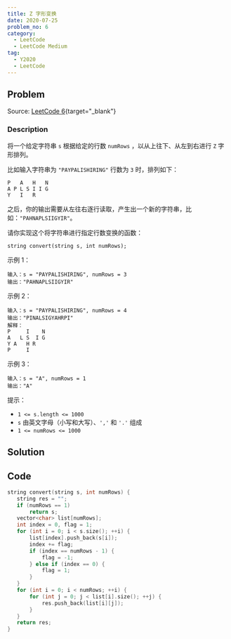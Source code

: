 ```yaml
---
title: Z 字形变换
date: 2020-07-25
problem_no: 6
category:
  - LeetCode
  - LeetCode Medium
tag:
  - Y2020
  - LeetCode
---
```


<!-- Description. -->

<!-- more -->

## Problem

Source: [LeetCode 6](https://leetcode-cn.com/problems/zigzag-conversion/){target="_blank"}

### Description

将一个给定字符串 `s` 根据给定的行数 `numRows` ，以从上往下、从左到右进行 `Z` 字形排列。

比如输入字符串为 `"PAYPALISHIRING"` 行数为 `3` 时，排列如下：

```
P   A   H   N
A P L S I I G
Y   I   R
```

之后，你的输出需要从左往右逐行读取，产生出一个新的字符串，比如：`"PAHNAPLSIIGYIR"`。

请你实现这个将字符串进行指定行数变换的函数：

`string convert(string s, int numRows);`

示例 1：

```
输入：s = "PAYPALISHIRING", numRows = 3
输出："PAHNAPLSIIGYIR"
```

示例 2：

```
输入：s = "PAYPALISHIRING", numRows = 4
输出："PINALSIGYAHRPI"
解释：
P     I    N
A   L S  I G
Y A   H R
P     I
```

示例 3：

```
输入：s = "A", numRows = 1
输出："A"
```

提示：

- `1 <= s.length <= 1000`
- `s` 由英文字母（小写和大写）、`','` 和 `'.'` 组成
- `1 <= numRows <= 1000`

## Solution

## Code

 ```cpp
string convert(string s, int numRows) {
    string res = "";
    if (numRows == 1)
        return s;
    vector<char> list[numRows];
    int index = 0, flag = 1;
    for (int i = 0; i < s.size(); ++i) {
        list[index].push_back(s[i]);
        index += flag;
        if (index == numRows - 1) {
            flag = -1;
        } else if (index == 0) {
            flag = 1;
        }
    }
    for (int i = 0; i < numRows; ++i) {
        for (int j = 0; j < list[i].size(); ++j) {
            res.push_back(list[i][j]);
        }
    }
    return res;
}
```
